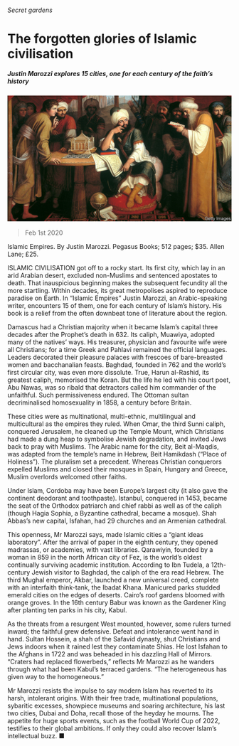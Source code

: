 ###### Secret gardens

# The forgotten glories of Islamic civilisation 

##### Justin Marozzi explores 15 cities, one for each century of the faith’s history 

![image](images/20200201_BKP506.jpg) 

> Feb 1st 2020 

Islamic Empires. By Justin Marozzi. Pegasus Books; 512 pages; $35. Allen Lane; £25.

ISLAMIC CIVILISATION got off to a rocky start. Its first city, which lay in an arid Arabian desert, excluded non-Muslims and sentenced apostates to death. That inauspicious beginning makes the subsequent fecundity all the more startling. Within decades, its great metropolises aspired to reproduce paradise on Earth. In “Islamic Empires” Justin Marozzi, an Arabic-speaking writer, encounters 15 of them, one for each century of Islam’s history. His book is a relief from the often downbeat tone of literature about the region.


Damascus had a Christian majority when it became Islam’s capital three decades after the Prophet’s death in 632. Its caliph, Muawiya, adopted many of the natives’ ways. His treasurer, physician and favourite wife were all Christians; for a time Greek and Pahlavi remained the official languages. Leaders decorated their pleasure palaces with frescoes of bare-breasted women and bacchanalian feasts. Baghdad, founded in 762 and the world’s first circular city, was even more dissolute. True, Harun al-Rashid, its greatest caliph, memorised the Koran. But the life he led with his court poet, Abu Nawas, was so ribald that detractors called him commander of the unfaithful. Such permissiveness endured. The Ottoman sultan decriminalised homosexuality in 1858, a century before Britain.

These cities were as multinational, multi-ethnic, multilingual and multicultural as the empires they ruled. When Omar, the third Sunni caliph, conquered Jerusalem, he cleaned up the Temple Mount, which Christians had made a dung heap to symbolise Jewish degradation, and invited Jews back to pray with Muslims. The Arabic name for the city, Beit al-Maqdis, was adapted from the temple’s name in Hebrew, Beit Hamikdash (“Place of Holiness”). The pluralism set a precedent. Whereas Christian conquerors expelled Muslims and closed their mosques in Spain, Hungary and Greece, Muslim overlords welcomed other faiths.

Under Islam, Cordoba may have been Europe’s largest city (it also gave the continent deodorant and toothpaste). Istanbul, conquered in 1453, became the seat of the Orthodox patriarch and chief rabbi as well as of the caliph (though Hagia Sophia, a Byzantine cathedral, became a mosque). Shah Abbas’s new capital, Isfahan, had 29 churches and an Armenian cathedral.

This openness, Mr Marozzi says, made Islamic cities a “giant ideas laboratory”. After the arrival of paper in the eighth century, they opened madrassas, or academies, with vast libraries. Qarawiyin, founded by a woman in 859 in the north African city of Fez, is the world’s oldest continually surviving academic institution. According to Ibn Tudela, a 12th-century Jewish visitor to Baghdad, the caliph of the era read Hebrew. The third Mughal emperor, Akbar, launched a new universal creed, complete with an interfaith think-tank, the Ibadat Khana. Manicured parks studded emerald cities on the edges of deserts. Cairo’s roof gardens bloomed with orange groves. In the 16th century Babur was known as the Gardener King after planting ten parks in his city, Kabul.

As the threats from a resurgent West mounted, however, some rulers turned inward; the faithful grew defensive. Defeat and intolerance went hand in hand. Sultan Hossein, a shah of the Safavid dynasty, shut Christians and Jews indoors when it rained lest they contaminate Shias. He lost Isfahan to the Afghans in 1722 and was beheaded in his dazzling Hall of Mirrors. “Craters had replaced flowerbeds,” reflects Mr Marozzi as he wanders through what had been Kabul’s terraced gardens. “The heterogeneous has given way to the homogeneous.”

Mr Marozzi resists the impulse to say modern Islam has reverted to its harsh, intolerant origins. With their free trade, multinational populations, sybaritic excesses, showpiece museums and soaring architecture, his last two cities, Dubai and Doha, recall those of the heyday he mourns. The appetite for huge sports events, such as the football World Cup of 2022, testifies to their global ambitions. If only they could also recover Islam’s intellectual buzz. ■

